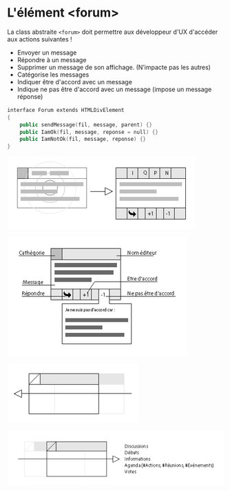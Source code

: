 
L'élément \<forum\>
===

La class abstraite `<forum>` doit permettre aux développeur d'UX d'accéder aux actions suivantes !

- Envoyer un message
- Répondre à un message
- Supprimer un message de son affichage. (N’impacte pas les autres)
- Catégorise les messages
- Indiquer être d'accord avec un message
- Indique ne pas être d'accord avec un message (impose un message réponse)

```c++
interface Forum extends HTMLDivElement
{
    public sendMessage(fil, message, parent) {}
    public IamOk(fil, message, reponse = null) {}
    public IamNotOk(fil, message, reponse) {}
}
```

![Affichage d'un message par défaut](UX-Message-Actions-Menu.png)

![Supprimer un message](UX-Message-Actions-Menu-Details.png)

![Supprimer un message](UX-Message-Actions-Swipe-Kill.png)

![Supprimer un message](UX-Message-Actions-Swipe-Send.png)

